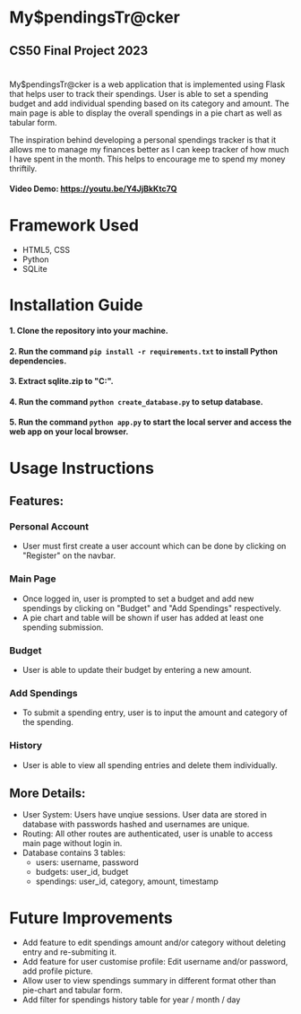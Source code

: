# My$pendingsTr@cker

## CS50 Final Project 2023
#

My$pendingsTr@cker is a web application that is implemented using Flask that helps user to track their spendings. User is able to set a spending budget and add individual spending based on its category and amount. The main page is able to display the overall spendings in a pie chart as well as tabular form.

The inspiration behind developing a personal spendings tracker is that it allows me to manage my finances better as I can keep tracker of how much I have spent in the month. This helps to encourage me to spend my money thriftily.

#### Video Demo:  <https://youtu.be/Y4JjBkKtc7Q>

# Framework Used
- HTML5, CSS
- Python
- SQLite

# Installation Guide
#### 1. Clone the repository into your machine.
#### 2. Run the command ```pip install -r requirements.txt``` to install Python dependencies.
#### 3. Extract sqlite.zip to "C:".
#### 4. Run the command ```python create_database.py``` to setup database.
#### 5. Run the command ```python app.py``` to start the local server and access the web app on your local browser.

# Usage Instructions
## Features:
### Personal Account
- User must first create a user account which can be done by clicking on "Register" on the navbar.
### Main Page
- Once logged in, user is prompted to set a budget and add new spendings by clicking on "Budget" and "Add Spendings" respectively.
- A pie chart and table will be shown if user has added at least one spending submission.
### Budget
- User is able to update their budget by entering a new amount.
### Add Spendings
- To submit a spending entry, user is to input the amount and category of the spending.
### History
- User is able to view all spending entries and delete them individually.

## More Details:
- User System: Users have unqiue sessions. User data are stored in database with passwords hashed and usernames are unique.
- Routing: All other routes are authenticated, user is unable to access main page without login in.
- Database contains 3 tables: 
    - users: username, password
    - budgets: user_id, budget
    - spendings: user_id, category, amount, timestamp

# Future Improvements
- Add feature to edit spendings amount and/or category without deleting entry and re-submiting it.
- Add feature for user customise profile: Edit username and/or password, add profile picture.
- Allow user to view spendings summary in different format other than pie-chart and tabular form.
- Add filter for spendings history table for year / month / day